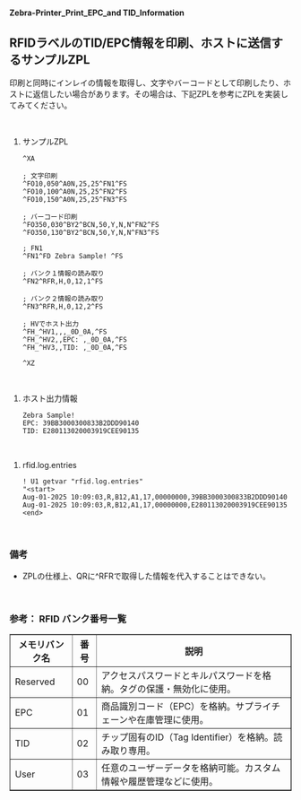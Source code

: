 #### Zebra-Printer_Print_EPC_and TID_Information
## RFIDラベルのTID/EPC情報を印刷、ホストに送信するサンプルZPL

印刷と同時にインレイの情報を取得し、文字やバーコードとして印刷したり、ホストに返信したい場合があります。その場合は、下記ZPLを参考にZPLを実装してみてください。


</br>


1. サンプルZPL

    ```
    ^XA   

    ; 文字印刷                       
    ^FO10,050^A0N,25,25^FN1^FS
    ^FO10,100^A0N,25,25^FN2^FS
    ^FO10,150^A0N,25,25^FN3^FS

    ; バーコード印刷
    ^FO350,030^BY2^BCN,50,Y,N,N^FN2^FS
    ^FO350,130^BY2^BCN,50,Y,N,N^FN3^FS

    ; FN1
    ^FN1^FD Zebra Sample! ^FS          

    ; バンク１情報の読み取り
    ^FN2^RFR,H,0,12,1^FS

    ; バンク２情報の読み取り
    ^FN3^RFR,H,0,12,2^FS

    ; HVでホスト出力
    ^FH_^HV1,,,_0D_0A,^FS
    ^FH_^HV2,,EPC: ,_0D_0A,^FS
    ^FH_^HV3,,TID: ,_0D_0A,^FS

    ^XZ                          
    ```

</br>

1. ホスト出力情報

    ```
    Zebra Sample!
    EPC: 39BB3000300833B2DDD90140
    TID: E280113020003919CEE90135
    ```

</br>

1. rfid.log.entries

    ```
    ! U1 getvar "rfid.log.entries"
    "<start>
    Aug-01-2025 10:09:03,R,B12,A1,17,00000000,39BB3000300833B2DDD90140
    Aug-01-2025 10:09:03,R,B12,A1,17,00000000,E280113020003919CEE90135
    <end>
    ```

</br>

### 備考

- ZPLの仕様上、QRに^RFRで取得した情報を代入することはできない。



</br>

### 参考： RFID バンク番号一覧

<table border="1" cellpadding="8" cellspacing="0">
<thead>
    <tr>
    <th>メモリバンク名</th>
    <th>番号</th>
    <th>説明</th>
    </tr>
</thead>
<tbody>
    <tr>
    <td>Reserved</td>
    <td>00</td>
    <td>アクセスパスワードとキルパスワードを格納。タグの保護・無効化に使用。</td>
    </tr>
    <tr>
    <td>EPC</td>
    <td>01</td>
    <td>商品識別コード（EPC）を格納。サプライチェーンや在庫管理に使用。</td>
    </tr>
    <tr>
    <td>TID</td>
    <td>02</td>
    <td>チップ固有のID（Tag Identifier）を格納。読み取り専用。</td>
    </tr>
    <tr>
    <td>User</td>
    <td>03</td>
    <td>任意のユーザーデータを格納可能。カスタム情報や履歴管理などに使用。</td>
    </tr>
</tbody>
</table>